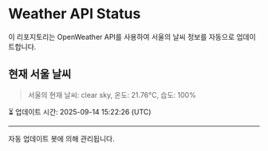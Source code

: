
# Weather API Status

이 리포지토리는 OpenWeather API를 사용하여 서울의 날씨 정보를 자동으로 업데이트합니다.

## 현재 서울 날씨
> 서울의 현재 날씨: clear sky, 온도: 21.76°C, 습도: 100%

⏳ 업데이트 시간: 2025-09-14 15:22:26 (UTC)

---
자동 업데이트 봇에 의해 관리됩니다.
